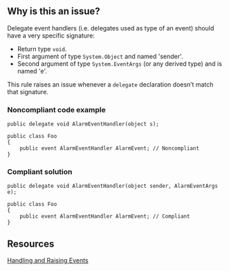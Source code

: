## Why is this an issue?

Delegate event handlers (i.e. delegates used as type of an event) should have a very specific signature:

- Return type `void`.
- First argument of type `System.Object` and named 'sender'.
- Second argument of type `System.EventArgs` (or any derived type) and is named 'e'.

This rule raises an issue whenever a `delegate` declaration doesn’t match that signature.

### Noncompliant code example

    public delegate void AlarmEventHandler(object s);
    
    public class Foo
    {
        public event AlarmEventHandler AlarmEvent; // Noncompliant
    }

### Compliant solution

    public delegate void AlarmEventHandler(object sender, AlarmEventArgs e);
    
    public class Foo
    {
        public event AlarmEventHandler AlarmEvent; // Compliant
    }

## Resources

[Handling and Raising Events](https://msdn.microsoft.com/en-us/library/edzehd2t.aspx)